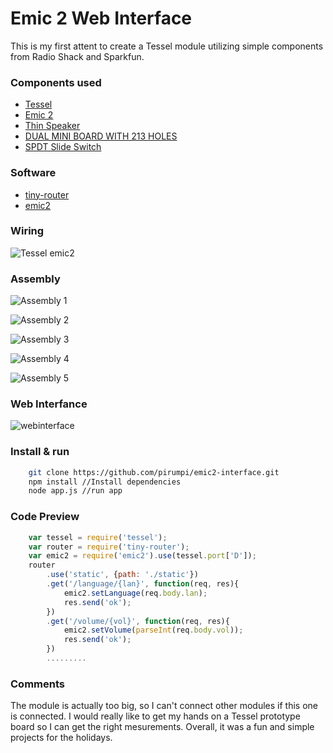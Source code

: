 # Emic 2 Web Interface

This is my first attent to create a Tessel module utilizing simple components from Radio Shack and Sparkfun. 

### Components used

- [Tessel](https://tessel.io/docs/home)
- [Emic 2](https://www.sparkfun.com/products/11711) 
- [Thin Speaker](https://www.sparkfun.com/products/10722)
- [DUAL MINI BOARD WITH 213 HOLES](http://www.radioshack.com/dual-mini-board-with-213-holes/2760148.html#.VIERyjHF8qw)
- [SPDT Slide Switch](https://www.sparkfun.com/products/9609)

### Software

- [tiny-router](https://www.npmjs.org/package/tiny-router)
- [emic2](https://www.npmjs.org/package/emic2)

### Wiring

![Tessel emic2](http://goo.gl/fulsZS "Tessel emic2")

### Assembly

![Assembly 1](https://lh5.googleusercontent.com/-hstN9Lk1LDk/VIH-K6u4vYI/AAAAAAAAKhQ/qOIC7g4QB58/w640-h360-no/emic2-1.jpg "Tessel emic 2")

![Assembly 2](https://lh6.googleusercontent.com/-CZaQ8bG39nc/VIH-K2F-toI/AAAAAAAAKhI/Di-VyLXhSn4/w406-h480-no/emic2-2.jpg "Tessel emic 2")

![Assembly 3](https://lh6.googleusercontent.com/-t0h9OzZo5Z4/VIH-LHFV5JI/AAAAAAAAKhM/8G2sgizvSnM/w545-h480-no/emic2-3.jpg "Tessel emic 2")

![Assembly 4](https://lh5.googleusercontent.com/-NCmuxHqGp6Y/VIH-MdAYq_I/AAAAAAAAKhc/CW1qb4o3ksw/w533-h480-no/emic2-4.jpg "Tessel emic 2")

![Assembly 5](https://lh6.googleusercontent.com/-V4pD9lmk4Oc/VIH-LZfSqgI/AAAAAAAAKhU/pq9bc6LgQ4w/w640-h451-no/emic2-tessel.jpg "Tessel emic 2")

### Web Interfance

![webinterface](https://lh3.googleusercontent.com/-lw-njy9FfIk/VIH_Pun0IBI/AAAAAAAAKiE/MZh9Xi6kpq4/w506-h355/Emic%2B2%2BWeb%2BInterfacxe.png "Tessel emic 2")

### Install & run
```bash
    git clone https://github.com/pirumpi/emic2-interface.git
    npm install //Install dependencies 
    node app.js //run app
```
### Code Preview
```js
    var tessel = require('tessel');
    var router = require('tiny-router');
    var emic2 = require('emic2').use(tessel.port['D']);
    router
        .use('static', {path: './static'})
        .get('/language/{lan}', function(req, res){
            emic2.setLanguage(req.body.lan);
            res.send('ok');
        })
        .get('/volume/{vol}', function(req, res){
            emic2.setVolume(parseInt(req.body.vol));
            res.send('ok');
        })
        .........
```
### Comments
The module is actually too big, so I can't connect other modules if this one is connected. I would really like to get my hands on a Tessel prototype board so I can get the right mesurements. Overall, it was a fun and simple projects for the holidays.
